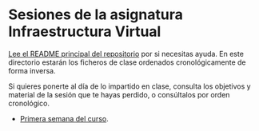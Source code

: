 # Sesiones de la asignatura Infraestructura Virtual

[Lee el README principal del repositorio](../README.md) por si
necesitas ayuda. En este directorio estarán los ficheros de clase
ordenados cronológicamente de forma inversa.

Si quieres ponerte al día de lo impartido en clase, consulta los objetivos y
material de la
sesión que te hayas perdido, o consúltalos por orden cronológico.

* [Primera semana del curso](semana-01.md).
